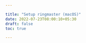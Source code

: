 ```yaml
---

title: "Setup ringmaster (macOS)"
date: 2022-07-23T08:00:10+05:30
draft: false
toc: true

---
```


